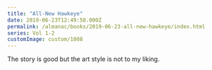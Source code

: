 ```yaml
---
title: "All-New Hawkeye"
date: 2019-06-23T12:49:58.000Z
permalink: /almanac/books/2019-06-23-all-new-hawkeye/index.html
series: Vol 1-2
customImage: custom/1008
---
```


The story is good but the art style is not to my liking.